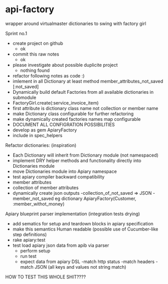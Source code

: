 api-factory
===========
wrapper around virtualmaster dictionaries to swing with factory girl

Sprint no.1
  - create project on github
    - ok
  - commit this raw notes
    - ok
  - please investigate about possible duplicite project
    - nothing found  
  - refactor following notes as code :) 
  - imlement in all Dictionary at least method member_attributes_not_saved [:not_saved]
  - Dynamically build default Factories from all available dictionaries in submodule
  - FactoryGirl.create(:service_invoice_item)
  - first attribute is dictionary class name not collection or member name
  - make Dictionary class configurable for further refactoring
  - make dynamically created factories names map configurable
  - DOCUMENT ALL CONFIGRATION POSSIBILITIES
  - develop as gem ApiaryFactory
  - include in spec_helpers


Refactor dictionaries: (inspiration) 
- Each Dictionary will inherit from Dictionary module (not namespaced)
- implement DRY helper methods and functionality directly into Dictionaries module 
- move Dictionaries module into Apiary namespace
- test apiary compiler backward compatibility
- member attributes
- collection of member attributes
- dynamically create json outputs
  -collection_of_not_saved => JSON 
  -member_not_saved
  eg dictionary ApiaryFactory(Customer, :member_withot_money)

Apiary blueprint parser implementation (integration tests drying)
- add sematics for setup and teardown blocks in apiary specification
- make this semantics Human readable (possible use of Cucumber-like step definitions)
- rake apiary:test
- test load apiary json data from apib via parser
  - perform setup
  - run test
  - expect data from apiary DSL
    -match http status
    -match headers
    -match JSON (all keys and values not string match)



HOW TO TEST THIS WHOLE SHIT????


